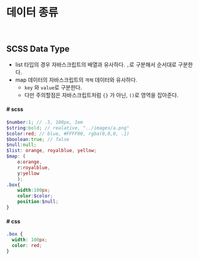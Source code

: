 # 데이터 종류

<br/>

## SCSS Data Type

- list 타입의 경우 자바스크립트의 배열과 유사하다. `,`로 구분해서 순서대로 구분한다.
- map 데이터의 자바스크립트의 `객체` 데이터와 유사하다. 
  - `key` 와 `value`로 구분한다.
  - 다만 주의할점은 자바스크립트처럼 `{}` 가 아닌, `()`로 영역을 잡아준다.

#### # scss

```scss
$number:1; // .5, 100px, 1em
$string:bold; // realative, "../images/a.png"
$color:red; // blue, #FFFF00, rgba(0,0,0, .1)
$boolean:true; // false
$null:null;
$list: orange, royalblue, yellow;
$map: (
    o:orange,
    r:royalblue,
    y:yellow
    );
.box{
    width:100px;
    color:$color;
    position:$null;
}
```

#### # css

```css
.box {
  width: 100px;
  color: red;
}
```